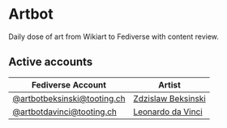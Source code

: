 # Artbot
Daily dose of art from Wikiart to Fediverse with content review.


## Active accounts
| Fediverse Account          	| Artist 	|
|------------------	|--------	|
| [@artbotbeksinski@tooting.ch](https://tooting.ch/@artbotbeksinski) 	| [Zdzislaw Beksinski](https://www.wikiart.org/en/zdzislaw-beksinski)   	|
| [@artbotdavinci@tooting.ch](https://tooting.ch/@artbotdavinci) 	| [Leonardo da Vinci](https://www.wikiart.org/en/leonardo-da-vinci)   	|
